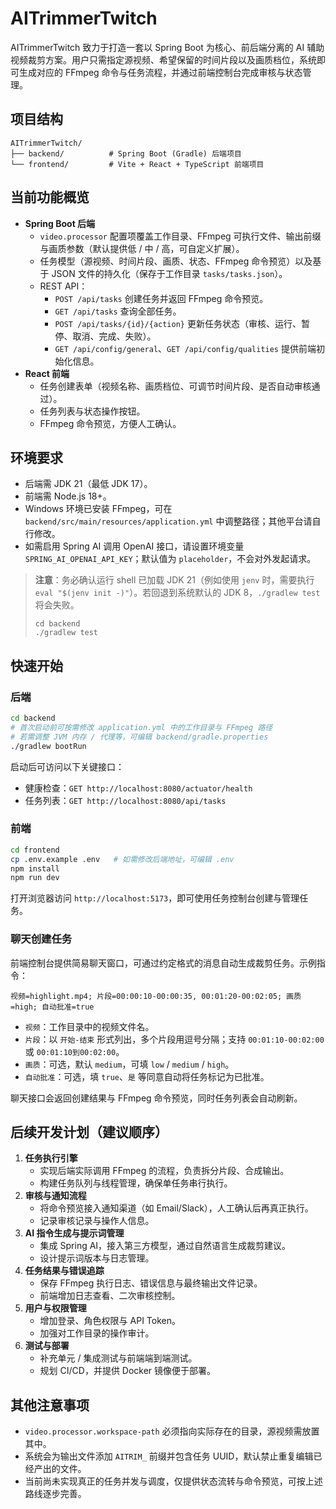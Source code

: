 # AITrimmerTwitch

AITrimmerTwitch 致力于打造一套以 Spring Boot 为核心、前后端分离的 AI 辅助视频裁剪方案。用户只需指定源视频、希望保留的时间片段以及画质档位，系统即可生成对应的 FFmpeg 命令与任务流程，并通过前端控制台完成审核与状态管理。

## 项目结构

```
AITrimmerTwitch/
├── backend/          # Spring Boot (Gradle) 后端项目
└── frontend/         # Vite + React + TypeScript 前端项目
```

## 当前功能概览

- **Spring Boot 后端**
  - `video.processor` 配置项覆盖工作目录、FFmpeg 可执行文件、输出前缀与画质参数（默认提供低 / 中 / 高，可自定义扩展）。
  - 任务模型（源视频、时间片段、画质、状态、FFmpeg 命令预览）以及基于 JSON 文件的持久化（保存于工作目录 `tasks/tasks.json`）。
  - REST API：
    - `POST /api/tasks` 创建任务并返回 FFmpeg 命令预览。
    - `GET /api/tasks` 查询全部任务。
    - `POST /api/tasks/{id}/{action}` 更新任务状态（审核、运行、暂停、取消、完成、失败）。
    - `GET /api/config/general`、`GET /api/config/qualities` 提供前端初始化信息。
- **React 前端**
  - 任务创建表单（视频名称、画质档位、可调节时间片段、是否自动审核通过）。
  - 任务列表与状态操作按钮。
  - FFmpeg 命令预览，方便人工确认。

## 环境要求

- 后端需 JDK 21（最低 JDK 17）。
- 前端需 Node.js 18+。
- Windows 环境已安装 FFmpeg，可在 `backend/src/main/resources/application.yml` 中调整路径；其他平台请自行修改。
- 如需启用 Spring AI 调用 OpenAI 接口，请设置环境变量 `SPRING_AI_OPENAI_API_KEY`；默认值为 `placeholder`，不会对外发起请求。

> **注意**：务必确认运行 shell 已加载 JDK 21（例如使用 `jenv` 时，需要执行 `eval "$(jenv init -)"`）。若回退到系统默认的 JDK 8，`./gradlew test` 将会失败。
> ```
> cd backend
> ./gradlew test
> ```

## 快速开始

### 后端

```bash
cd backend
# 首次启动前可按需修改 application.yml 中的工作目录与 FFmpeg 路径
# 若需调整 JVM 内存 / 代理等，可编辑 backend/gradle.properties
./gradlew bootRun
```

启动后可访问以下关键接口：

- 健康检查：`GET http://localhost:8080/actuator/health`
- 任务列表：`GET http://localhost:8080/api/tasks`

### 前端

```bash
cd frontend
cp .env.example .env   # 如需修改后端地址，可编辑 .env
npm install
npm run dev
```

打开浏览器访问 `http://localhost:5173`，即可使用任务控制台创建与管理任务。

### 聊天创建任务

前端控制台提供简易聊天窗口，可通过约定格式的消息自动生成裁剪任务。示例指令：

```
视频=highlight.mp4; 片段=00:00:10-00:00:35, 00:01:20-00:02:05; 画质=high; 自动批准=true
```

- `视频`：工作目录中的视频文件名。
- `片段`：以 `开始-结束` 形式列出，多个片段用逗号分隔；支持 `00:01:10-00:02:00` 或 `00:01:10到00:02:00`。
- `画质`：可选，默认 `medium`，可填 `low` / `medium` / `high`。
- `自动批准`：可选，填 `true`、`是` 等同意自动将任务标记为已批准。

聊天接口会返回创建结果与 FFmpeg 命令预览，同时任务列表会自动刷新。

## 后续开发计划（建议顺序）

1. **任务执行引擎**
   - 实现后端实际调用 FFmpeg 的流程，负责拆分片段、合成输出。
   - 构建任务队列与线程管理，确保单任务串行执行。
2. **审核与通知流程**
   - 将命令预览接入通知渠道（如 Email/Slack），人工确认后再真正执行。
   - 记录审核记录与操作人信息。
3. **AI 指令生成与提示词管理**
   - 集成 Spring AI，接入第三方模型，通过自然语言生成裁剪建议。
   - 设计提示词版本与日志管理。
4. **任务结果与错误追踪**
   - 保存 FFmpeg 执行日志、错误信息与最终输出文件记录。
   - 前端增加日志查看、二次审核控制。
5. **用户与权限管理**
   - 增加登录、角色权限与 API Token。
   - 加强对工作目录的操作审计。
6. **测试与部署**
   - 补充单元 / 集成测试与前端端到端测试。
   - 规划 CI/CD，并提供 Docker 镜像便于部署。

## 其他注意事项

- `video.processor.workspace-path` 必须指向实际存在的目录，源视频需放置其中。
- 系统会为输出文件添加 `AITRIM_` 前缀并包含任务 UUID，默认禁止重复编辑已经产出的文件。
- 当前尚未实现真正的任务并发与调度，仅提供状态流转与命令预览，可按上述路线逐步完善。 

